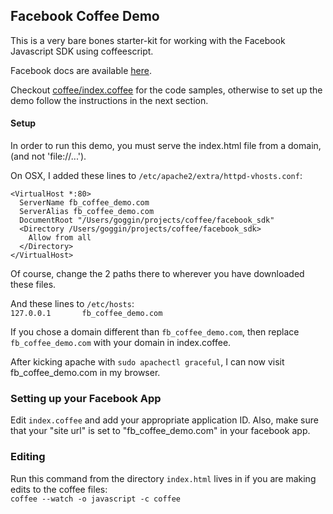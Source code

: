 ## Facebook Coffee Demo

This is a very bare bones starter-kit for working with the Facebook Javascript SDK using coffeescript.

Facebook docs are available [here](http://developers.facebook.com/docs/reference/javascript/).

Checkout [coffee/index.coffee](https://github.com/goggin13/Facebook-Coffee-Demo/coffee/index.coffee) for the code samples, otherwise to set up the demo follow the instructions in the next section.

#### Setup

In order to run this demo, you must serve the index.html file from a domain, (and not 'file://...').

On OSX, I added these lines to `/etc/apache2/extra/httpd-vhosts.conf`:  

```
<VirtualHost *:80>  
  ServerName fb_coffee_demo.com  
  ServerAlias fb_coffee_demo.com  
  DocumentRoot "/Users/goggin/projects/coffee/facebook_sdk"  
  <Directory /Users/goggin/projects/coffee/facebook_sdk>  
    Allow from all   
  </Directory>    
</VirtualHost>
```

Of course, change the 2 paths there to wherever you have downloaded these files.

And these lines to `/etc/hosts`:  
`
127.0.0.1       fb_coffee_demo.com
`

If you chose a domain different than `fb_coffee_demo.com`, then replace `fb_coffee_demo.com` with your domain in index.coffee.

After kicking apache with `sudo apachectl graceful`, I can now visit fb_coffee_demo.com in my browser.

### Setting up your Facebook App
Edit `index.coffee` and add your appropriate application ID.  Also, make sure that your "site url" is set to "fb_coffee_demo.com" in your facebook app.  

### Editing
Run this command from the directory `index.html` lives in if you are making edits to the coffee files:  
`coffee --watch -o javascript -c coffee`  

